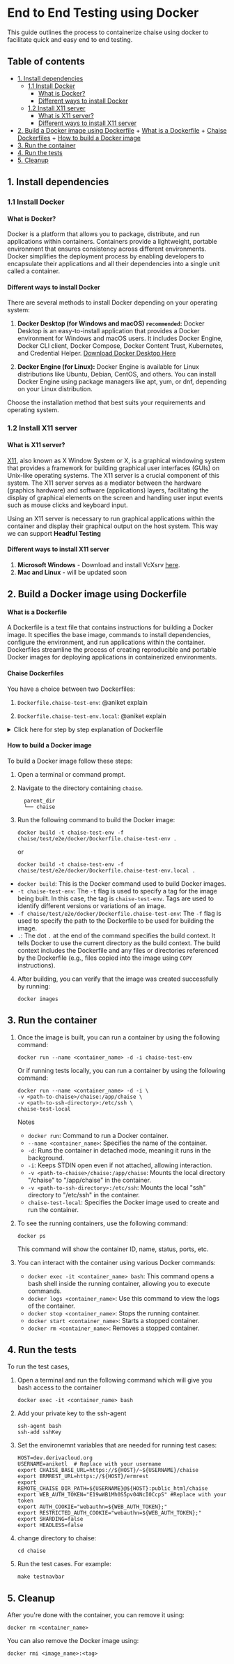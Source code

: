 # End to End Testing using Docker

This guide outlines the process to containerize chaise using docker to facilitate quick and easy end to end testing.

## Table of contents

- [1. Install dependencies](#1-install-dependencies)
   * [1.1 Install Docker](#11-install-docker)
      + [What is Docker?](#what-is-docker)
      + [Different ways to install Docker](#different-ways-to-install-docker)
   * [1.2 Install X11 server](#12-install-x11-server)
      + [What is X11 server?](#what-is-x11-server)
      + [Different ways to install X11 server](#different-ways-to-install-x11-server)
- [2. Build a Docker image using Dockerfile](#2-build-a-docker-image-using-dockerfile)
      + [What is a Dockerfile](#what-is-a-dockerfile)
      + [Chaise Dockerfiles](#chaise-dockerfiles)
      + [How to build a Docker image](#how-to-build-a-docker-image)
- [3. Run the container](#3-run-the-container)
- [4. Run the tests](#4-run-the-tests)
- [5. Cleanup](#5-cleanup)

## 1. Install dependencies

### 1.1 Install Docker

#### What is Docker?

Docker is a platform that allows you to package, distribute, and run applications within containers. Containers provide a lightweight, portable environment that ensures consistency across different environments. Docker simplifies the deployment process by enabling developers to encapsulate their applications and all their dependencies into a single unit called a container.


#### Different ways to install Docker

There are several methods to install Docker depending on your operating system:

  1. **Docker Desktop (for Windows and macOS) `recommended`:** Docker Desktop is an easy-to-install application that provides a Docker environment for Windows and macOS users. It includes Docker Engine, Docker CLI client, Docker Compose, Docker Content Trust, Kubernetes, and Credential Helper. [Download Docker Desktop Here](https://www.docker.com/products/docker-desktop/)

  2. **Docker Engine (for Linux):** Docker Engine is available for Linux distributions like Ubuntu, Debian, CentOS, and others. You can install Docker Engine using package managers like apt, yum, or dnf, depending on your Linux distribution.

Choose the installation method that best suits your requirements and operating system.

### 1.2 Install X11 server

#### What is X11 server?

[X11](https://en.wikipedia.org/wiki/X_Window_System), also known as X Window System or X, is a graphical windowing system that provides a framework for building graphical user interfaces (GUIs) on Unix-like operating systems. The X11 server is a crucial component of this system. The X11 server serves as a mediator between the hardware (graphics hardware) and software (applications) layers, facilitating the display of graphical elements on the screen and handling user input events such as mouse clicks and keyboard input.

Using an X11 server is necessary to run graphical applications within the container and display their graphical output on the host system. This way we can support **Headful Testing**

#### Different ways to install X11 server

1. **Microsoft Windows** - Download and install VcXsrv [here](https://sourceforge.net/projects/vcxsrv/).
2. **Mac and Linux** - will be updated soon

## 2. Build a Docker image using Dockerfile

#### What is a Dockerfile

A Dockerfile is a text file that contains instructions for building a Docker image. It specifies the base image, commands to install dependencies, configure the environment, and run applications within the container. Dockerfiles streamline the process of creating reproducible and portable Docker images for deploying applications in containerized environments.

#### Chaise Dockerfiles

You have a choice between two Dockerfiles:

1. `Dockerfile.chaise-test-env`: @aniket explain

2. `Dockerfile.chaise-test-env.local`: @aniket explain

<details>
  <summary>Click here for step by step explanation of Dockerfile</summary>

  This following provides an in-depth explanation of each step in the provided Dockerfile. It also highlights commonly faced problems and solutions.

  ##### Step 1: Base Image
  ```dockerfile
  FROM ubuntu:20.04
  ```
  This line sets the base image as Ubuntu 20.04 for the Docker container.

  ##### Step 2: Update package repository and install dependencies
  ```dockerfile
  RUN apt-get update \
      && apt-get install -y wget gnupg \
      && wget -q -O - https://dl-ssl.google.com/linux/linux_signing_key.pub | gpg --dearmor -o /usr/share/keyrings/googlechrome-linux-keyring.gpg \
      && sh -c 'echo "deb [arch=amd64 signed-by=/usr/share/keyrings/googlechrome-linux-keyring.gpg] https://dl-ssl.google.com/linux/chrome/deb/ stable main" >> /etc/apt/sources.list.d/google.list' \
      && apt-get update \
      && apt-get install -y google-chrome-stable fonts-ipafont-gothic fonts-wqy-zenhei fonts-thai-tlwg fonts-khmeros fonts-kacst fonts-freefont-ttf libxss1 dbus dbus-x11 \
        --no-install-recommends \
      && service dbus start \
      && rm -rf /var/lib/apt/lists/*
  ```
  Notes:
  - This step updates the package repository and installs necessary dependencies including `wget`, `gnupg`, and Google Chrome Stable.
  - It adds Google Chrome's GPG key to ensure the integrity of the downloaded packages.
  - Fonts and other necessary packages for Google Chrome are installed.
  - `dbus` service is started. DBus, or Desktop Bus, is a message bus system that provides a simple way for applications to communicate with each other. It's a communication mechanism between software components within the same system or even across different systems.
    1. Google Chrome Stability: Here, DBus is started explicitly before installing Google Chrome. This is crucial because Chrome relies on DBus for certain functionalities like accessing the system's notification system or interacting with hardware devices.

    2. Graphical User Interface (GUI) Applications: Since our containerized application requires interaction with graphical elements or desktop services, DBus becomes essential. It enables the containerized application to communicate with the host's desktop environment.

  - Finally, it cleans up temporary files to reduce the image size.

  Common Problems:
  - If the Google Chrome installation fails, it could be due to network issues or an expired GPG key. Ensure that the network connection is stable and try updating the key or using an alternative mirror for downloading Google Chrome.

  ##### Step 3: Install additional dependencies
  ```dockerfile
  RUN apt-get update && \
      apt-get install -y \
      curl \
      make \
      rsync \
      git \
      sudo \
      openjdk-8-jdk
  ```
  This step installs additional dependencies required for the subsequent steps including `curl`, `make`, `rsync`, `git`, `sudo`, and `openjdk-8-jdk`.

  ##### Step 4: Install Node.js
  ```dockerfile
  RUN curl -fsSL https://deb.nodesource.com/setup_16.x | bash -
  RUN apt-get install -y nodejs
  ```
  - It downloads and executes the Node.js setup script for version 16.x.
  - Node.js is installed using `apt-get`.

  ##### Step 5: Set working directory and copy application files
  ```dockerfile
  WORKDIR /app
  COPY ./chaise /app/chaise
  ```
  - Sets the working directory as `/app`.
  - Copies application files `chaise` from the host to the container's `/app` directory.

  ##### Step 6: Install test dependencies
  ```dockerfile
  RUN cd chaise && \
      make deps-test
  ```
  Changes directory to `/app/chaise` and installs test dependencies using `make`.

  ##### Step 7: Add user and set permissions
  ```dockerfile
  RUN echo 'chaiseuser ALL=(ALL) NOPASSWD:ALL' >> /etc/sudoers.d/chaiseuser

  RUN groupadd -r chaiseuser && useradd -rm -g chaiseuser -G audio,video chaiseuser && \
      echo 'chaiseuser:test' | chpasswd && \
      chmod -R 777 /app && \
      chmod -R 777 /home
  ```
  - Adds `chaiseuser` to sudoers without requiring a password.
  - Creates a user `chaiseuser`, assigns it to groups `audio` and `video`, and sets its password.
  - Adjusts permissions for `/app` and `/home`.

  ##### Step 8: Set environment variables
  ```dockerfile
  ENV DBUS_SESSION_BUS_ADDRESS autolaunch:
  ENV DISPLAY host.docker.internal:0.0
  ```
  - `DBUS_SESSION_BUS_ADDRESS`:
    - Specifies the address of the DBus session bus. The session bus is responsible for communication between user applications.
    - Setting this variable ensures that applications running within the Docker container can communicate with the DBus session bus on the host system.
    - In this Dockerfile, `autolaunch:` is set as the value, indicating that the DBus session bus address should be determined automatically based on the current session.

  - `DISPLAY`:
    - Specifies the X11 display server to use.
    - When running GUI applications within a Docker container, it's crucial to set the `DISPLAY` variable correctly so that the application can display its graphical user interface on the host system's display.
    - In this Dockerfile, `host.docker.internal:0.0` is set as the value, telling the application within the container to display its GUI on the X11 server running on the host system.

  ##### Step 9: Set User
  ```dockerfile
  USER chaiseuser
  ```
  Sets the user for subsequent commands to `chaiseuser`. We cannot run chrome inside a container as root user.

  ##### Step 10: Define default command
  ```dockerfile
  CMD ["/bin/bash"]
  ```
  Specifies the default command to run when the container starts, in this case, it opens a Bash shell.

</details>


#### How to build a Docker image

To build a Docker image follow these steps:

1. Open a terminal or command prompt.
2. Navigate to the directory containing `chaise`.
    ```
      parent_dir
      └── chaise
    ```

3. Run the following command to build the Docker image:
    ```
    docker build -t chaise-test-env -f chaise/test/e2e/docker/Dockerfile.chaise-test-env .
    ```
    or
    ```
    docker build -t chaise-test-env -f chaise/test/e2e/docker/Dockerfile.chaise-test-env.local .
    ```
  - `docker build`: This is the Docker command used to build Docker images.
  - `-t chaise-test-env`: The `-t` flag is used to specify a tag for the image being built. In this case, the tag is `chaise-test-env`. Tags are used to identify different versions or variations of an image.
  - `-f chaise/test/e2e/docker/Dockerfile.chaise-test-env`: The `-f` flag is used to specify the path to the Dockerfile to be used for building the image.
  - `.`: The dot `.` at the end of the command specifies the build context. It tells Docker to use the current directory as the build context. The build context includes the Dockerfile and any files or directories referenced by the Dockerfile (e.g., files copied into the image using `COPY` instructions).

4. After building, you can verify that the image was created successfully by running:
     ```
     docker images
     ```

## 3. Run the container

1. Once the image is built, you can run a container by using the following command:
    ```
    docker run --name <container_name> -d -i chaise-test-env
    ```

    Or if running tests locally, you can run a container by using the following command:
      ```
      docker run --name <container_name> -d -i \
      -v <path-to-chaise>/chaise:/app/chaise \
      -v <path-to-ssh-directory>:/etc/ssh \
      chaise-test-local
      ```
    Notes
    - `docker run`: Command to run a Docker container.
    - `--name <container_name>`: Specifies the name of the container.
    - `-d`: Runs the container in detached mode, meaning it runs in the background.
    - `-i`: Keeps STDIN open even if not attached, allowing interaction.
    - `-v <path-to-chaise>/chaise:/app/chaise`: Mounts the local directory "<path-to-chaise>/chaise" to "/app/chaise" in the container.
    - `-v <path-to-ssh-directory>:/etc/ssh`: Mounts the local "ssh" directory to "/etc/ssh" in the container.
    - `chaise-test-local`: Specifies the Docker image used to create and run the container.


2. To see the running containers, use the following command:
     ```
     docker ps
     ```
     This command will show the container ID, name, status, ports, etc.

3. You can interact with the container using various Docker commands:
     - `docker exec -it <container_name> bash`: This command opens a bash shell inside the running container, allowing you to execute commands.
     - `docker logs <container_name>`: Use this command to view the logs of the container.
     - `docker stop <container_name>`: Stops the running container.
     - `docker start <container_name>`: Starts a stopped container.
     - `docker rm <container_name>`: Removes a stopped container.

## 4. Run the tests

To run the test cases,

1. Open a terminal and run the following command which will give you bash access to the container
    ```
    docker exec -it <container_name> bash
    ```

2. Add your private key to the ssh-agent
    ```
    ssh-agent bash
    ssh-add sshKey
    ```

3. Set the environemnt variables that are needed for running test cases:
    ```
    HOST=dev.derivacloud.org
    USERNAME=aniketl  # Replace with your username
    export CHAISE_BASE_URL=https://${HOST}/~${USERNAME}/chaise
    export ERMREST_URL=https://${HOST}/ermrest
    export REMOTE_CHAISE_DIR_PATH=${USERNAME}@${HOST}:public_html/chaise
    export WEB_AUTH_TOKEN="E19wWB1Mh0S5pv04NcI0CcpS" #Replace with your token
    export AUTH_COOKIE="webauthn=${WEB_AUTH_TOKEN};"
    export RESTRICTED_AUTH_COOKIE="webauthn=${WEB_AUTH_TOKEN};"
    export SHARDING=false
    export HEADLESS=false
    ```

4. change directory to chaise:

    ```
    cd chaise
    ```

5. Run the test cases. For example:

    ```
    make testnavbar
    ```

## 5. Cleanup

After you're done with the container, you can remove it using:

```
docker rm <container_name>
```

You can also remove the Docker image using:

```
docker rmi <image_name>:<tag>
```
